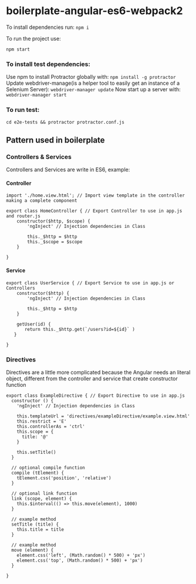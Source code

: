 # boilerplate-angular-es6-webpack2

To install dependencies run:
`npm i`

To run the project use:

`npm start`

### To install test dependencies:

Use npm to install Protractor globally with:
`npm install -g protractor`
Update webdriver-manage(is a helper tool to easily get an instance of a Selenium Server):
`webdriver-manager update`
Now start up a server with:
`webdriver-manager start`

### To run test:
`cd e2e-tests && protractor protractor.conf.js`

## Pattern used in boilerplate

### Controllers & Services

Controllers and Services are write in ES6, example:
#### Controller
```
import './home.view.html'; // Import view template in the controller making a complete component

export class HomeController { // Export Controller to use in app.js and router.js
    constructor($http, $scope) {
        'ngInject' // Injection dependencies in Class

        this._$http = $http
        this._$scope = $scope
    }

}
```
#### Service
```
export class UserService { // Export Service to use in app.js or Controllers
    constructor($http) {
        'ngInject' // Injection dependencies in Class

        this._$http = $http
    }

    getUser(id) {
       return this._$http.get(`/users?id=${id}` )
   }

}
```


### Directives

Directives are a little more complicated because the Angular needs an literal object, different from the controller and service that create constructor function

```
export class ExampleDirective { // Export Directive to use in app.js
  constructor () {
    'ngInject' // Injection dependencies in Class

    this.templateUrl = 'directives/exampleDirective/example.view.html'
    this.restrict = 'E'
    this.controllerAs = 'ctrl'
    this.scope = {
      title: '@'
    }

    this.setTitle()
  }

  // optional compile function
  compile (tElement) {
    tElement.css('position', 'relative')
  }

  // optional link function
  link (scope, element) {
    this.$interval(() => this.move(element), 1000)
  }

  // example method
  setTitle (title) {
    this.title = title
  }

  // example method
  move (element) {
    element.css('left', (Math.random() * 500) + 'px')
    element.css('top', (Math.random() * 500) + 'px')
  }

}
```
